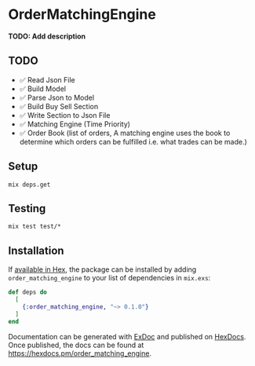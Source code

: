 # OrderMatchingEngine

**TODO: Add description**

## TODO
- ✅ Read Json File
- ✅ Build Model
- ✅ Parse Json to Model 
- ✅ Build Buy Sell Section 
- ✅ Write Section to Json File 
- ✅ Matching Engine (Time Priority) 
- ✅ Order Book (list of orders, A matching engine uses the book to determine which orders can be fulfilled i.e. what trades can be made.)

## Setup
```shell
mix deps.get
```
## Testing
```shell
mix test test/*
```
## Installation

If [available in Hex](https://hex.pm/docs/publish), the package can be installed
by adding `order_matching_engine` to your list of dependencies in `mix.exs`:

```elixir
def deps do
  [
    {:order_matching_engine, "~> 0.1.0"}
  ]
end
```

Documentation can be generated with [ExDoc](https://github.com/elixir-lang/ex_doc)
and published on [HexDocs](https://hexdocs.pm). Once published, the docs can
be found at <https://hexdocs.pm/order_matching_engine>.

